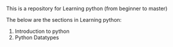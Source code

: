 This is a repository for Learning python (from beginner to master)

The below are the sections in Learning python:

1. Introduction to python
2. Python Datatypes